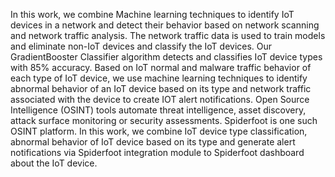 In this work, we combine Machine learning techniques to identify IoT devices in a network and detect their behavior based on network scanning and network traffic analysis. The network traffic data is used to train models and eliminate non-IoT devices and classify the IoT devices.  Our GradientBooster Classifier algorithm detects and classifies IoT device types with 85% accuracy. Based on IoT normal and malware traffic behavior of each type of IoT device, we use machine learning techniques to identify abnormal behavior of an IoT device based on its type and network traffic associated with the device to create IOT alert notifications. 
Open Source Intelligence (OSINT) tools automate threat intelligence, asset discovery, attack surface monitoring or security assessments. Spiderfoot is one such OSINT platform. In this work, we combine IoT device type classification, abnormal behavior of IoT device based on its type and generate alert notifications via Spiderfoot integration module to Spiderfoot dashboard about the IoT device. 
